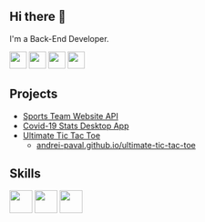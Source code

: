 ## Hi there 👋
I'm a Back-End Developer.

[<img src="https://img.shields.io/badge/-Resume-white?logo=googledocs&logoColor=black" alt="" height=30 />](./Resume.pdf)
[<img src="https://img.shields.io/badge/-Linkedin-white?logo=linkedin&logoColor&color=blue" alt="" height=30 />](https://linkedin.com/in/andrei-paval/)
[<img src="https://img.shields.io/badge/-Leetcode-ffae00?logo=leetcode&logoColor=black" alt="" height=30 />](https://leetcode.com/Andrei-Paval/)
[<img src="https://img.shields.io/badge/-Codeforces-orange?logo=codeforces&logoColor=0270b0" alt="" height=30 />](https://codeforces.com/profile/andre-andrei)

## Projects
- [Sports Team Website API](https://github.com/Andrei-Paval/sports-team-website-api)
- [Covid-19 Stats Desktop App](https://github.com/Andrei-Paval/covid-stats-winforms)
- [Ultimate Tic Tac Toe](https://github.com/Andrei-Paval/ultimate-tic-tac-toe)
  - [andrei-paval.github.io/ultimate-tic-tac-toe](https://andrei-paval.github.io/ultimate-tic-tac-toe)

## Skills
<img src="https://skillicons.dev/icons?i=ts,nodejs,express,nestjs" height=40 />
<img src="https://skillicons.dev/icons?i=prisma,postgres,mongo,aws" height=40 />
<img src="https://skillicons.dev/icons?i=git,github,gitlab,postman" height=40 />
<!--
**Andrei-Paval/Andrei-Paval** is a ✨ _special_ ✨ repository because its `README.md` (this file) appears on your GitHub profile.

Here are some ideas to get you started:

- 🔭 I’m currently working on ...
- 🌱 I’m currently learning ...
- 👯 I’m looking to collaborate on ...
- 🤔 I’m looking for help with ...
- 💬 Ask me about ...
- 📫 How to reach me: ...
- 😄 Pronouns: ...
- ⚡ Fun fact: ...
-->
